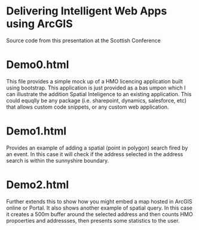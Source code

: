 # Delivering Intelligent Web Apps using ArcGIS
Source code from this presentation at the Scottish Conference

<h1>Demo0.html</h1>
This file provides a simple mock up of a HMO licencing application built using bootstrap. 
This application is just provided as a bas umpon which I can illustrate the addition Spatial Inteligence to an existing application. This could equqlly be any package (i.e. sharepoint, dynamics, salesforce, etc) that allows custom code snippets, or any custom web application.

<h1>Demo1.html</h1>
Provides an example of adding a spatial (point in polygon) search fired by an event. In this case it will check if the address selected in the address search is within the sunnyshire boundary.

<h1>Demo2.html</h1>
Further extends this to show how you might embed a map hosted in ArcGIS online or Portal.
It also shows another example of spatial query. In this case it creates a 500m buffer around the selected address and then counts HMO propoerties and addressses, then presents some statistics to the user.

